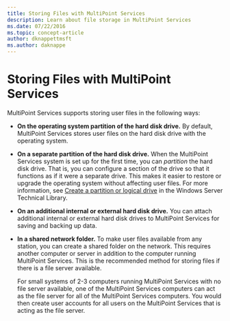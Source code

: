 ```yaml
---
title: Storing Files with MultiPoint Services
description: Learn about file storage in MultiPoint Services
ms.date: 07/22/2016
ms.topic: concept-article
author: dknappettmsft
ms.author: daknappe
---
```

# Storing Files with MultiPoint Services
MultiPoint Services supports storing user files in the following ways:

-   **On the operating system partition of the hard disk drive.** By default, MultiPoint Services stores user files on the hard disk drive with the operating system.

-   **On a separate partition of the hard disk drive.** When the MultiPoint Services system is set up for the first time, you can *partition* the hard disk drive. That is, you can configure a section of the drive so that it functions as if it were a separate drive. This makes it easier to restore or upgrade the operating system without affecting user files. For more information, see [Create a partition or logical drive](/previous-versions/windows/it-pro/windows-server-2003/cc727978(v=ws.10)) in the Windows Server Technical Library.

-   **On an additional internal or external hard disk drive.** You can attach additional internal or external hard disk drives to MultiPoint Services for saving and backing up data.

-   **In a shared network folder.** To make user files available from any station, you can create a shared folder on the network. This requires another computer or server in addition to the computer running MultiPoint Services. This is the recommended method for storing files if there is a file server available.

    For small systems of 2-3 computers running MultiPoint Services with no file server available, one of the MultiPoint Services computers can act as the file server for all of the MultiPoint Services computers. You would then create user accounts for all users on the MultiPoint Services that is acting as the file server.
